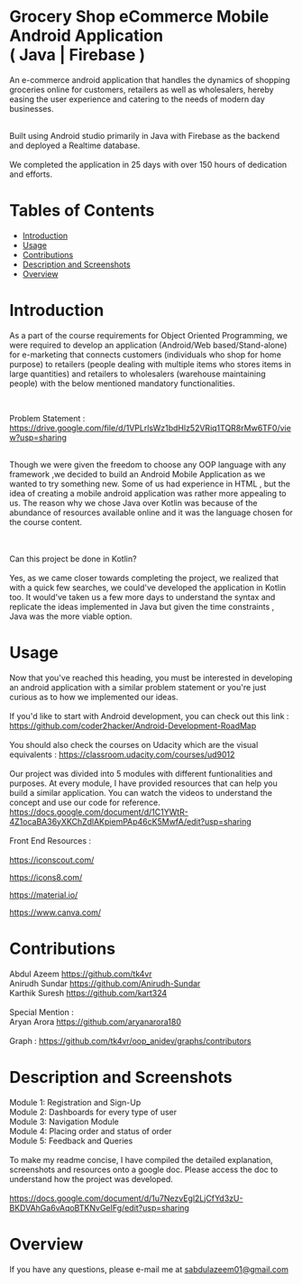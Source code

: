 
# Grocery Shop eCommerce Mobile Android Application </br>( Java | Firebase )

An e-commerce android application that handles the dynamics of shopping groceries online for customers, retailers as well as wholesalers, hereby easing the user experience and catering to the needs of modern day businesses.
<br/><br/>

Built using Android studio primarily in Java with Firebase as the backend and deployed a Realtime database.<br/><br/>We completed the application in 25 days with over 150 hours of dedication and efforts.<br/>
# Tables of Contents
* [Introduction](#introduction)
* [Usage](#usage)
* [Contributions](#contributions)
* [Description and Screenshots](#Description)
* [Overview](#overview)


# Introduction
As a part of the course requirements for Object Oriented Programming, we were required to develop an application
(Android/Web based/Stand-alone) for e-marketing that connects customers (individuals who shop
for home purpose) to retailers (people dealing with multiple items who stores items in large
quantities) and retailers to wholesalers (warehouse maintaining people) with the below mentioned
mandatory functionalities. 

<br/>

Problem Statement :
https://drive.google.com/file/d/1VPLrlsWz1bdHlz52VRiq1TQR8rMw6TF0/view?usp=sharing


<br/>
Though we were given the freedom to choose any OOP language with any framework ,we decided to build an Android Mobile Application as we wanted to try something new. Some of us had experience in HTML , but the idea of creating a mobile android application was rather more appealing to us. The reason why we chose Java over Kotlin was because of the abundance of resources available online and it was the language chosen for the course content. 


<br/><br/>
Can this project be done in Kotlin?
<br/><br/>
Yes, as we came closer towards completing the project, we realized that with a quick few searches, we could've developed the application in Kotlin too. It would've taken us a few more days to understand the syntax and replicate the ideas implemented in Java but given the time constraints , Java was the more viable option.

# Usage
Now that you've reached this heading, you must be interested in developing an android application with a similar problem statement or you're just curious as to how we implemented our ideas.
<br/><br/>
If you'd like to start with Android development, you can check out this link :<br/>https://github.com/coder2hacker/Android-Development-RoadMap<br/>
<br/>
You should also check the courses on Udacity which are the visual equivalents :
https://classroom.udacity.com/courses/ud9012<br/><br/>
Our project was divided into 5 modules with different funtionalities and purposes. At every module, I have provided resources that can help you build a similar application. You can watch the videos to understand the concept and use our code for reference.</br>
https://docs.google.com/document/d/1C1YWtR-4Z1ocaBA36yXKChZdlAKpiemPAp46cK5MwfA/edit?usp=sharing
</br>
</br>
Front End Resources :
</br></br>
https://iconscout.com/
</br>

https://icons8.com/
</br>

https://material.io/
</br>

https://www.canva.com/
</br>



# Contributions
Abdul Azeem https://github.com/tk4vr
<br/>
Anirudh Sundar https://github.com/Anirudh-Sundar
<br/>
Karthik Suresh https://github.com/kart324
<br/><br/>
Special Mention : <br/>
Aryan Arora https://github.com/aryanarora180
<br/><br/>
Graph :
https://github.com/tk4vr/oop_anidev/graphs/contributors


# Description and Screenshots

Module 1: Registration and Sign-Up
<br/>
Module 2: Dashboards for every type of user
<br/>
Module 3: Navigation Module
<br/>
Module 4: Placing order and status of order
<br/>
Module 5: Feedback and Queries
<br/>
<br/>
To make my readme concise, I have compiled the detailed explanation, screenshots and resources onto a google doc. Please access the doc to understand how the project was developed. <br/><br/>
https://docs.google.com/document/d/1u7NezvEgl2LjCfYd3zU-BKDVAhGa6vAqoBTKNvGeIFg/edit?usp=sharing


# Overview

If you have any questions, please e-mail me at sabdulazeem01@gmail.com




